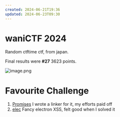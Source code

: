 ```yaml
---
created: 2024-06-21T19:36
updated: 2024-06-23T09:30
---
```


# waniCTF 2024

Random ctftime ctf, from japan.

Final results were **#27** 3623 points.

![image.png](https://res.cloudinary.com/kumonochisanaka/image/upload/v1719147032/2024/06/54a0d4afd9b0b7a37e83dd420a00d0a0.png)

# Favourite Challenge

1. [Promises](rev/promises)
    I wrote a linker for it, my efforts paid off
2.  [elec](web/elec)
	Fancy electron XSS, felt good when I solved it
